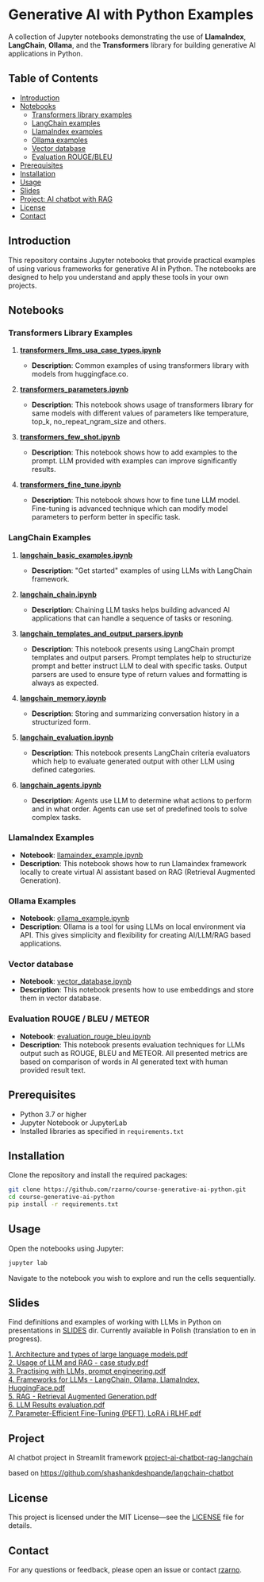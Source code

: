 # Generative AI with Python Examples

A collection of Jupyter notebooks demonstrating the use of **LlamaIndex**, **LangChain**, **Ollama**, and the **Transformers** library for building generative AI applications in Python.

## Table of Contents

- [Introduction](#introduction)
- [Notebooks](#notebooks)
    - [Transformers library examples](#transformers-library-examples)
    - [LangChain examples](#langchain-examples)
    - [LlamaIndex examples](#llamaindex-examples)
    - [Ollama examples](#ollama-examples)
    - [Vector database](vector_database.ipynb)
    - [Evaluation ROUGE/BLEU](evaluation_rouge_bleu.ipynb)
- [Prerequisites](#prerequisites)
- [Installation](#installation)
- [Usage](#usage)
- [Slides](#slides)
- [Project: AI chatbot with RAG](#Project)
- [License](#license)
- [Contact](#contact)

## Introduction

This repository contains Jupyter notebooks that provide practical examples of using various frameworks for generative AI in Python. The notebooks are designed to help you understand and apply these tools in your own projects.

## Notebooks

### Transformers Library Examples

1. **[transformers_llms_usa_case_types.ipynb](transformers_llms_usa_case_types.ipynb)**

    - **Description**: Common examples of using transformers library with models from huggingface.co.

2. **[transformers_parameters.ipynb](transformers_parameters.ipynb)**

    - **Description**: This notebook shows usage of transformers library for same models with different values of parameters like temperature, top_k, no_repeat_ngram_size and others.

3. **[transformers_few_shot.ipynb](transformers_few_shot.ipynb)**

    - **Description**: This notebook shows how to add examples to the prompt.
      LLM provided with examples can improve significantly results.

4. **[transformers_fine_tune.ipynb](transformers_fine_tune.ipynb)**

    - **Description**: This notebook shows how to fine tune LLM model. Fine-tuning is advanced technique which can modify model parameters to perform better in specific task.

### LangChain Examples

1. **[langchain_basic_examples.ipynb](langchain_basic_examples.ipynb)**

    - **Description**: "Get started" examples of using LLMs with LangChain framework.

2. **[langchain_chain.ipynb](langchain_chain.ipynb)**

    - **Description**: Chaining LLM tasks helps building advanced AI applications that can handle a sequence of tasks or resoning.

3. **[langchain_templates_and_output_parsers.ipynb](langchain_templates_and_output_parsers.ipynb)**

    - **Description**: This notebook presents using LangChain prompt templates and output parsers.
      Prompt templates help to structurize prompt and better instruct LLM to deal with specific tasks.
      Output parsers are used to ensure type of return values and formatting is always as expected.

4. **[langchain_memory.ipynb](langchain_memory.ipynb)**

    - **Description**: Storing and summarizing conversation history in a structurized form.

5. **[langchain_evaluation.ipynb](langchain_evaluation.ipynb)**

    - **Description**: This notebook presents LangChain criteria evaluators which help to evaluate generated output with other LLM using defined categories.

6. **[langchain_agents.ipynb](langchain_agents.ipynb)**

    - **Description**: Agents use LLM to determine what actions to perform and in what order. Agents can use set of predefined tools to solve complex tasks.


### LlamaIndex Examples

- **Notebook**: [llamaindex_example.ipynb](llamaindex_example.ipynb)
- **Description**: This notebook shows how to run Llamaindex framework locally to create virtual AI assistant based on RAG (Retrieval Augmented Generation).

### Ollama Examples

- **Notebook**: [ollama_example.ipynb](ollama_example.ipynb)
- **Description**: Ollama is a tool for using LLMs on local environment via API.
  This gives simplicity and flexibility for creating AI/LLM/RAG based applications.

### Vector database

- **Notebook**: [vector_database.ipynb](vector_database.ipynb)
- **Description**: This notebook presents how to use embeddings and store them in vector database.

### Evaluation ROUGE / BLEU / METEOR 

- **Notebook**: [evaluation_rouge_bleu.ipynb](evaluation_rouge_bleu.ipynb)
- **Description**: This notebook presents evaluation techniques for LLMs output such as ROUGE, BLEU and METEOR.
All presented metrics are based on comparison of words in AI generated text with human provided result text.

## Prerequisites

- Python 3.7 or higher
- Jupyter Notebook or JupyterLab
- Installed libraries as specified in `requirements.txt`

## Installation

Clone the repository and install the required packages:

```bash
git clone https://github.com/rzarno/course-generative-ai-python.git
cd course-generative-ai-python
pip install -r requirements.txt
```

## Usage

Open the notebooks using Jupyter:

```bash
jupyter lab
```

Navigate to the notebook you wish to explore and run the cells sequentially.

## Slides

Find definitions and examples of working with LLMs in Python on presentations in [SLIDES](slides) dir. Currently available in Polish (translation to en in progress).

[1. Architecture and types of large language models.pdf](slides/1.%20Architecture%20and%20types%20of%20large%20language%20models.pdf)\
[2. Usage of LLM and RAG - case study.pdf](slides/2.%20Usage%20of%20LLM%20and%20RAG%20-%20case%20study.pdf)\
[3. Practising with LLMs, prompt engineering.pdf](slides/3.%20Practising%20with%20LLMs%2C%20prompt%20engineering.pdf)\
[4. Frameworks for LLMs - LangChain, Ollama, LlamaIndex, HuggingFace.pdf](slides/4.%20Frameworks%20for%20LLMs%20-%20LangChain%2C%20Ollama%2C%20LlamaIndex%2C%20HuggingFace.pdf)\
[5. RAG - Retrieval Augmented Generation.pdf](slides/5.%20RAG%20-%20Retrieval%20Augmented%20Generation.pdf)\
[6. LLM Results evaluation.pdf](slides/6.%20LLM%20Results%20evaluation.pdf)\
[7. Parameter-Efficient Fine-Tuning (PEFT), LoRA i RLHF.pdf](slides/7.%20Parameter-Efficient%20Fine-Tuning%20%28PEFT%29%2C%20LoRA%20i%20RLHF.pdf)

## Project

AI chatbot project in Streamlit framework [project-ai-chatbot-rag-langchain](project-ai-chatbot-rag-langchain)

based on https://github.com/shashankdeshpande/langchain-chatbot

## License

This project is licensed under the MIT License—see the [LICENSE](LICENSE.txt) file for details.

## Contact

For any questions or feedback, please open an issue or contact [rzarno](https://github.com/rzarno).